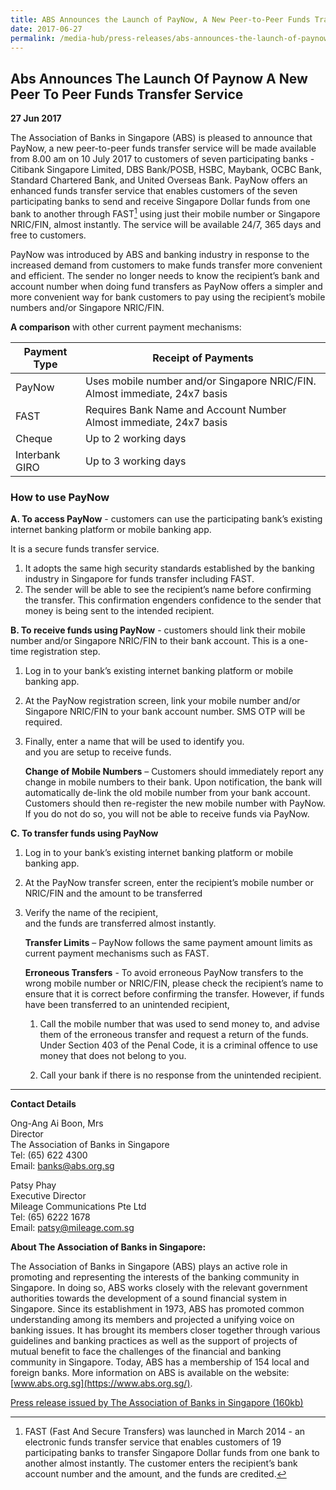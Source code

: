 ```yaml
---
title: ABS Announces the Launch of PayNow, A New Peer-to-Peer Funds Transfer Service
date: 2017-06-27
permalink: /media-hub/press-releases/abs-announces-the-launch-of-paynow--a-new-peer-to-peer-funds-transfer-service
---
```

## Abs Announces The Launch Of Paynow A New Peer To Peer Funds Transfer Service

**27 Jun 2017**

The Association of Banks in Singapore (ABS) is pleased to announce that PayNow, a new peer-to-peer funds transfer service will be made available from 8.00 am on 10 July 2017 to customers of seven participating banks - Citibank Singapore Limited, DBS Bank/POSB, HSBC, Maybank, OCBC Bank, Standard Chartered Bank, and United Overseas Bank. PayNow offers an enhanced funds transfer service that enables customers of the seven participating banks to send and receive Singapore Dollar funds from one bank to another through FAST[^1]  using just their mobile number or Singapore NRIC/FIN, almost instantly. The service will be available 24/7, 365 days and free to customers.

PayNow was introduced by ABS and banking industry in response to the increased demand from customers to make funds transfer more convenient and efficient. The sender no longer needs to know the recipient’s bank and account number when doing fund transfers as PayNow offers a simpler and more convenient way for bank customers to pay using the recipient’s mobile numbers and/or Singapore NRIC/FIN.

**A comparison**  with other current payment mechanisms:

| Payment Type | Receipt of Payments| 
| -------- | -------- | 
| PayNow  | Uses mobile number and/or Singapore NRIC/FIN. Almost immediate, 24x7 basis   | 
|FAST|Requires Bank Name and Account Number Almost immediate, 24x7 basis
|Cheque|Up to 2 working days
|Interbank GIRO|Up to 3 working days

### How to use PayNow

**A. To access PayNow**  - customers can use the participating bank’s existing internet banking platform or mobile banking app.

It is a secure funds transfer service.

1.  It adopts the same high security standards established by the banking industry in Singapore for funds transfer including FAST.
2.  The sender will be able to see the recipient’s name before confirming the transfer. This confirmation engenders confidence to the sender that money is being sent to the intended recipient.

**B. To receive funds using PayNow**  - customers should link their mobile number and/or Singapore NRIC/FIN to their bank account. This is a one-time registration step.

1.  Log in to your bank’s existing internet banking platform or mobile banking app.
2.  At the PayNow registration screen, link your mobile number and/or Singapore NRIC/FIN to your bank account number. SMS OTP will be required.
3.  Finally, enter a name that will be used to identify you.  
    and you are setup to receive funds.  
      
    **Change of Mobile Numbers**  – Customers should immediately report any change in mobile numbers to their bank. Upon notification, the bank will automatically de-link the old mobile number from your bank account. Customers should then re-register the new mobile number with PayNow. If you do not do so, you will not be able to receive funds via PayNow.

**C. To transfer funds using PayNow**

1.  Log in to your bank’s existing internet banking platform or mobile banking app.
2.  At the PayNow transfer screen, enter the recipient’s mobile number or NRIC/FIN and the amount to be transferred
3.  Verify the name of the recipient,  
    and the funds are transferred almost instantly.  
      
    **Transfer Limits**  – PayNow follows the same payment amount limits as current payment mechanisms such as FAST.  
      
    **Erroneous Transfers** - To avoid erroneous PayNow transfers to the wrong mobile number or NRIC/FIN, please check the recipient’s name to ensure that it is correct before confirming the transfer. However, if funds have been transferred to an unintended recipient,  
    1. Call the mobile number that was used to send money to, and advise them of the erroneous transfer and request a return of the funds. Under Section 403 of the Penal Code, it is a criminal offence to use money that does not belong to you.  
      
    2. Call your bank if there is no response from the unintended recipient.

[^1]: FAST (Fast And Secure Transfers) was launched in March 2014 - an electronic funds transfer service that enables customers of 19 participating banks to transfer Singapore Dollar funds from one bank to another almost instantly. The customer enters the recipient’s bank account number and the amount, and the funds are credited.

---

**Contact Details**

Ong-Ang Ai Boon, Mrs  
Director  
The Association of Banks in Singapore  
Tel: (65) 622 4300  
Email: banks@abs.org.sg  
  
Patsy Phay  
Executive Director  
Mileage Communications Pte Ltd  
Tel: (65) 6222 1678  
Email: patsy@mileage.com.sg  
  
**About The Association of Banks in Singapore:**

The Association of Banks in Singapore (ABS) plays an active role in promoting and representing the interests of the banking community in Singapore. In doing so, ABS works closely with the relevant government authorities towards the development of a sound financial system in Singapore. Since its establishment in 1973, ABS has promoted common understanding among its members and projected a unifying voice on banking issues. It has brought its members closer together through various guidelines and banking practices as well as the support of projects of mutual benefit to face the challenges of the financial and banking community in Singapore. Today, ABS has a membership of 154 local and foreign banks. More information on ABS is available on the website:  [www.abs.org.sg](https://www.abs.org.sg/).

[Press release issued by The Association of Banks in Singapore (160kb)](https://abs.org.sg/docs/library/paynow-pressrelease.pdf)